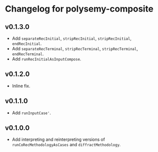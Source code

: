 # Changelog for polysemy-composite

## v0.1.3.0

* Add `separateRecInitial`, `stripRecInitial`, `stripRecInitial`, `endRecInitial`.
* Add `separateRecTerminal`, `stripRecTerminal`, `stripRecTerminal`, `endRecTerminal`.
* Add `runRecInitialAsInputCompose`.

## v0.1.2.0

* Inline fix.

## v0.1.1.0

* Add `runInputCase'`.

## v0.1.0.0

* Add interpreting and reinterpreting versions of `runCoRecMethodologyAsCases` and `diffractMethodology`.
